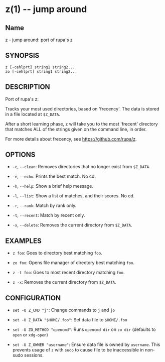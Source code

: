 z(1) -- jump around
=================================
## Name

z - jump around: port of rupa's z

## SYNOPSIS

`z [-cehlprt] string1 string2...` <br>
`zo [-cehlprt] string1 string2...`

## DESCRIPTION

Port of rupa's z:

Tracks your most used directories, based on 'frecency'. The data is
stored in a file located at `$Z_DATA`.

After a short learning phase, z will take you to the most 'frecent'
directory that matches ALL of the strings given on the command line,
in order.

For more details about frecency, see https://github.com/rupa/z.

## OPTIONS
  * `-c`, `--clean`:
    Removes directories that no longer exist from `$Z_DATA`.

  * `-e`, `--echo`:
    Prints the best match. No cd.

  * `-h`, `--help`:
    Show a brief help message.

  * `-l`, `--list`:
    Show a list of matches, and their scores. No cd.

  * `-r`, `--rank`:
    Match by rank only.

  * `-t`, `--recent`:
    Match by recent only.

  * `-x`, `--delete`:
    Removes the current directory from `$Z_DATA`.

## EXAMPLES

  * `z foo`:
    Goes to directory best matching `foo`.

  * `zo foo`:
    Opens file manager of directory best matching `foo`.

  * `z -t foo`:
    Goes to most recent directory matching `foo`.

  * `z -x`:
    Removes the current directory from `$Z_DATA`.

## CONFIGURATION

  * `set -U Z_CMD "j"`:
    Change commands to `j` and `jo`

  * `set -U Z_DATA "$HOME/.foo"`:
    Set data file to `$HOME/.foo`

  * `set -U ZO_METHOD "opencmd"`:
    Runs `opencmd dir` on `zo dir` (defaults to `open` or `xdg-open`)

  * `set -U Z_OWNER "username"`:
    Ensure data file is owned by `username`. This prevents usage of `z`
    with `sudo` to cause file to be inaccessible in non-sudo sessions.
